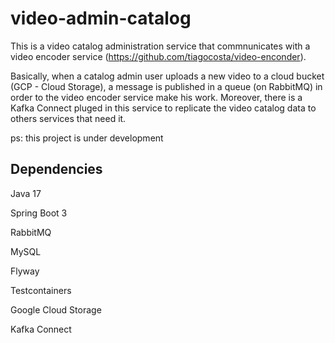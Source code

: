 # video-admin-catalog 
This is a video catalog administration service that commnunicates with a video encoder service (https://github.com/tiagocosta/video-enconder). 

Basically, when a catalog admin user uploads a new video to a cloud bucket (GCP - Cloud Storage), a message is published in a queue (on RabbitMQ) in order to the video encoder service make his work.
Moreover, there is a Kafka Connect pluged in this service to replicate the video catalog data to others services that need it.

ps: this project is under development

## Dependencies
Java 17

Spring Boot 3

RabbitMQ

MySQL

Flyway

Testcontainers

Google Cloud Storage

Kafka Connect
